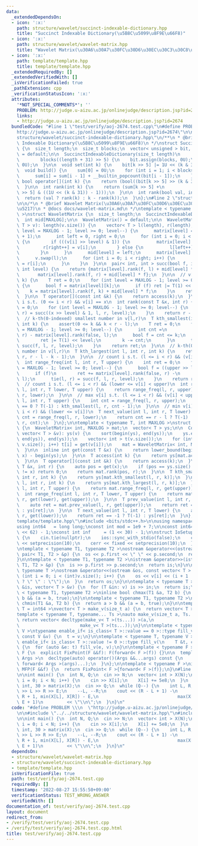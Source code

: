 ```yaml
---
data:
  _extendedDependsOn:
  - icon: ':x:'
    path: structure/wavelet/succinct-indexable-dictionary.hpp
    title: "Succinct Indexable Dictionary(\u5B8C\u5099\u8F9E\u66F8)"
  - icon: ':x:'
    path: structure/wavelet/wavelet-matrix.hpp
    title: "Wavelet Matrix(\u30A6\u30A7\u30FC\u30D6\u30EC\u30C3\u30C8\u884C\u5217)"
  - icon: ':x:'
    path: template/template.hpp
    title: template/template.hpp
  _extendedRequiredBy: []
  _extendedVerifiedWith: []
  _isVerificationFailed: true
  _pathExtension: cpp
  _verificationStatusIcon: ':x:'
  attributes:
    '*NOT_SPECIAL_COMMENTS*': ''
    PROBLEM: http://judge.u-aizu.ac.jp/onlinejudge/description.jsp?id=2674
    links:
    - http://judge.u-aizu.ac.jp/onlinejudge/description.jsp?id=2674
  bundledCode: "#line 1 \"test/verify/aoj-2674.test.cpp\"\n#define PROBLEM \\\n  \"\
    http://judge.u-aizu.ac.jp/onlinejudge/description.jsp?id=2674\"\n\n#line 1 \"\
    structure/wavelet/succinct-indexable-dictionary.hpp\"\n/**\n * @brief Succinct\
    \ Indexable Dictionary(\u5B8C\u5099\u8F9E\u66F8)\n */\nstruct SuccinctIndexableDictionary\
    \ {\n  size_t length;\n  size_t blocks;\n  vector< unsigned > bit, sum;\n\n  SuccinctIndexableDictionary()\
    \ = default;\n\n  SuccinctIndexableDictionary(size_t length)\n      : length(length),\n\
    \        blocks((length + 31) >> 5) {\n    bit.assign(blocks, 0U);\n    sum.assign(blocks,\
    \ 0U);\n  }\n\n  void set(int k) {\n    bit[k >> 5] |= 1U << (k & 31);\n  }\n\n\
    \  void build() {\n    sum[0] = 0U;\n    for (int i = 1; i < blocks; i++) {\n\
    \      sum[i] = sum[i - 1] + __builtin_popcount(bit[i - 1]);\n    }\n  }\n\n \
    \ bool operator[](int k) {\n    return (bool((bit[k >> 5] >> (k & 31)) & 1));\n\
    \  }\n\n  int rank(int k) {\n    return (sum[k >> 5] +\n            __builtin_popcount(bit[k\
    \ >> 5] & ((1U << (k & 31)) - 1)));\n  }\n\n  int rank(bool val, int k) {\n  \
    \  return (val ? rank(k) : k - rank(k));\n  }\n};\n#line 2 \"structure/wavelet/wavelet-matrix.hpp\"\
    \n\n/*\n * @brief Wavelet Matrix(\u30A6\u30A7\u30FC\u30D6\u30EC\u30C3\u30C8\u884C\
    \u5217)\n * @docs docs/wavelet-matrix.md\n */\ntemplate < typename T, int MAXLOG\
    \ >\nstruct WaveletMatrix {\n  size_t length;\n  SuccinctIndexableDictionary matrix[MAXLOG];\n\
    \  int mid[MAXLOG];\n\n  WaveletMatrix() = default;\n\n  WaveletMatrix(vector<\
    \ T > v): length(v.size()) {\n    vector< T > l(length), r(length);\n    for (int\
    \ level = MAXLOG - 1; level >= 0; level--) {\n      matrix[level] = SuccinctIndexableDictionary(length\
    \ + 1);\n      int left = 0, right = 0;\n      for (int i = 0; i < length; i++)\
    \ {\n        if (((v[i] >> level) & 1)) {\n          matrix[level].set(i);\n \
    \         r[right++] = v[i];\n        } else {\n          l[left++] = v[i];\n\
    \        }\n      }\n      mid[level] = left;\n      matrix[level].build();\n\
    \      v.swap(l);\n      for (int i = 0; i < right; i++) {\n        v[left + i]\
    \ = r[i];\n      }\n    }\n  }\n\n  pair< int, int > succ(bool f, int l, int r,\
    \ int level) {\n    return {matrix[level].rank(f, l) + mid[level] * f,\n     \
    \       matrix[level].rank(f, r) + mid[level] * f};\n  }\n\n  // v[k]\n  T access(int\
    \ k) {\n    T ret = 0;\n    for (int level = MAXLOG - 1; level >= 0; level--)\
    \ {\n      bool f = matrix[level][k];\n      if (f) ret |= T(1) << level;\n  \
    \    k = matrix[level].rank(f, k) + mid[level] * f;\n    }\n    return ret;\n\
    \  }\n\n  T operator[](const int &k) {\n    return access(k);\n  }\n\n  // count\
    \ i s.t. (0 <= i < r) && v[i] == x\n  int rank(const T &x, int r) {\n    int l\
    \ = 0;\n    for (int level = MAXLOG - 1; level >= 0; level--) {\n      tie(l,\
    \ r) = succ((x >> level) & 1, l, r, level);\n    }\n    return r - l;\n  }\n\n\
    \  // k-th(0-indexed) smallest number in v[l,r)\n  T kth_smallest(int l, int r,\
    \ int k) {\n    assert(0 <= k && k < r - l);\n    T ret = 0;\n    for (int level\
    \ = MAXLOG - 1; level >= 0; level--) {\n      int cnt =\n          matrix[level].rank(false,\
    \ r) - matrix[level].rank(false, l);\n      bool f = cnt <= k;\n      if (f) {\n\
    \        ret |= T(1) << level;\n        k -= cnt;\n      }\n      tie(l, r) =\
    \ succ(f, l, r, level);\n    }\n    return ret;\n  }\n\n  // k-th(0-indexed) largest\
    \ number in v[l,r)\n  T kth_largest(int l, int r, int k) {\n    return kth_smallest(l,\
    \ r, r - l - k - 1);\n  }\n\n  // count i s.t. (l <= i < r) && (v[i] < upper)\n\
    \  int range_freq(int l, int r, T upper) {\n    int ret = 0;\n    for (int level\
    \ = MAXLOG - 1; level >= 0; level--) {\n      bool f = ((upper >> level) & 1);\n\
    \      if (f)\n        ret += matrix[level].rank(false, r) -\n            matrix[level].rank(false,\
    \ l);\n      tie(l, r) = succ(f, l, r, level);\n    }\n    return ret;\n  }\n\n\
    \  // count i s.t. (l <= i < r) && (lower <= v[i] < upper)\n  int range_freq(int\
    \ l, int r, T lower, T upper) {\n    return range_freq(l, r, upper) - range_freq(l,\
    \ r, lower);\n  }\n\n  // max v[i] s.t. (l <= i < r) && (v[i] < upper)\n  T prev_value(int\
    \ l, int r, T upper) {\n    int cnt = range_freq(l, r, upper);\n    return cnt\
    \ == 0 ? T(-1) : kth_smallest(l, r, cnt - 1);\n  }\n\n  // min v[i] s.t. (l <=\
    \ i < r) && (lower <= v[i])\n  T next_value(int l, int r, T lower) {\n    int\
    \ cnt = range_freq(l, r, lower);\n    return cnt == r - l ? T(-1) : kth_smallest(l,\
    \ r, cnt);\n  }\n};\n\ntemplate < typename T, int MAXLOG >\nstruct CompressedWaveletMatrix\
    \ {\n  WaveletMatrix< int, MAXLOG > mat;\n  vector< T > ys;\n\n  CompressedWaveletMatrix(const\
    \ vector< T > &v): ys(v) {\n    sort(begin(ys), end(ys));\n    ys.erase(unique(begin(ys),\
    \ end(ys)), end(ys));\n    vector< int > t(v.size());\n    for (int i = 0; i <\
    \ v.size(); i++) t[i] = get(v[i]);\n    mat = WaveletMatrix< int, MAXLOG >(t);\n\
    \  }\n\n  inline int get(const T &x) {\n    return lower_bound(begin(ys), end(ys),\
    \ x) - begin(ys);\n  }\n\n  T access(int k) {\n    return ys[mat.access(k)];\n\
    \  }\n\n  T operator[](const int &k) {\n    return access(k);\n  }\n\n  int rank(const\
    \ T &x, int r) {\n    auto pos = get(x);\n    if (pos == ys.size() || ys[pos]\
    \ != x) return 0;\n    return mat.rank(pos, r);\n  }\n\n  T kth_smallest(int l,\
    \ int r, int k) {\n    return ys[mat.kth_smallest(l, r, k)];\n  }\n\n  T kth_largest(int\
    \ l, int r, int k) {\n    return ys[mat.kth_largest(l, r, k)];\n  }\n\n  int range_freq(int\
    \ l, int r, T upper) {\n    return mat.range_freq(l, r, get(upper));\n  }\n\n\
    \  int range_freq(int l, int r, T lower, T upper) {\n    return mat.range_freq(l,\
    \ r, get(lower), get(upper));\n  }\n\n  T prev_value(int l, int r, T upper) {\n\
    \    auto ret = mat.prev_value(l, r, get(upper));\n    return ret == -1 ? T(-1)\
    \ : ys[ret];\n  }\n\n  T next_value(int l, int r, T lower) {\n    auto ret = mat.next_value(l,\
    \ r, get(lower));\n    return ret == -1 ? T(-1) : ys[ret];\n  }\n};\n#line 1 \"\
    template/template.hpp\"\n#include <bits/stdc++.h>\n\nusing namespace std;\n\n\
    using int64   = long long;\nconst int mod = 1e9 + 7;\n\nconst int64 infll = (1LL\
    \ << 62) - 1;\nconst int inf     = (1 << 30) - 1;\n\nstruct IoSetup {\n  IoSetup()\
    \ {\n    cin.tie(nullptr);\n    ios::sync_with_stdio(false);\n    cout << fixed\
    \ << setprecision(10);\n    cerr << fixed << setprecision(10);\n  }\n} iosetup;\n\
    \ntemplate < typename T1, typename T2 >\nostream &operator<<(ostream &os, const\
    \ pair< T1, T2 > &p) {\n  os << p.first << \" \" << p.second;\n  return os;\n\
    }\n\ntemplate < typename T1, typename T2 >\nistream &operator>>(istream &is, pair<\
    \ T1, T2 > &p) {\n  is >> p.first >> p.second;\n  return is;\n}\n\ntemplate <\
    \ typename T >\nostream &operator<<(ostream &os, const vector< T > &v) {\n  for\
    \ (int i = 0; i < (int)v.size(); i++) {\n    os << v[i] << (i + 1 != v.size()\
    \ ? \" \" : \"\");\n  }\n  return os;\n}\n\ntemplate < typename T >\nistream &operator>>(istream\
    \ &is, vector< T > &v) {\n  for (T &in: v) is >> in;\n  return is;\n}\n\ntemplate\
    \ < typename T1, typename T2 >\ninline bool chmax(T1 &a, T2 b) {\n  return a <\
    \ b && (a = b, true);\n}\n\ntemplate < typename T1, typename T2 >\ninline bool\
    \ chmin(T1 &a, T2 b) {\n  return a > b && (a = b, true);\n}\n\ntemplate < typename\
    \ T = int64 >\nvector< T > make_v(size_t a) {\n  return vector< T >(a);\n}\n\n\
    template < typename T, typename... Ts >\nauto make_v(size_t a, Ts... ts) {\n \
    \ return vector< decltype(make_v< T >(ts...)) >(a,\n                         \
    \                       make_v< T >(ts...));\n}\n\ntemplate < typename T, typename\
    \ V >\ntypename enable_if< is_class< T >::value == 0 >::type fill_v(\n    T &t,\
    \ const V &v) {\n  t = v;\n}\n\ntemplate < typename T, typename V >\ntypename\
    \ enable_if< is_class< T >::value != 0 >::type fill_v(\n    T &t, const V &v)\
    \ {\n  for (auto &e: t) fill_v(e, v);\n}\n\ntemplate < typename F >\nstruct FixPoint:\
    \ F {\n  explicit FixPoint(F &&f): F(forward< F >(f)) {}\n\n  template < typename...\
    \ Args >\n  decltype(auto) operator()(Args &&...args) const {\n    return F::operator()(*this,\
    \ forward< Args >(args)...);\n  }\n};\n\ntemplate < typename F >\ninline decltype(auto)\
    \ MFP(F &&f) {\n  return FixPoint< F >{forward< F >(f)};\n}\n#line 6 \"test/verify/aoj-2674.test.cpp\"\
    \n\nint main() {\n  int N, Q;\n  cin >> N;\n  vector< int > X(N);\n  for (int\
    \ i = 0; i < N; i++) {\n    cin >> X[i];\n    X[i] += 5e8;\n  }\n  CompressedWaveletMatrix<\
    \ int, 30 > matrix(X);\n  cin >> Q;\n  while (Q--) {\n    int L, R, E;\n    cin\
    \ >> L >> R >> E;\n    --L, --R;\n    cout << (R - L + 1) -\n            matrix.range_freq(L,\
    \ R + 1, min(X[L], X[R]) - E,\n                              max(X[L], X[R]) +\
    \ E + 1)\n         << \"\\n\";\n  }\n}\n"
  code: "#define PROBLEM \\\n  \"http://judge.u-aizu.ac.jp/onlinejudge/description.jsp?id=2674\"\
    \n\n#include \"../../structure/wavelet/wavelet-matrix.hpp\"\n#include \"../../template/template.hpp\"\
    \n\nint main() {\n  int N, Q;\n  cin >> N;\n  vector< int > X(N);\n  for (int\
    \ i = 0; i < N; i++) {\n    cin >> X[i];\n    X[i] += 5e8;\n  }\n  CompressedWaveletMatrix<\
    \ int, 30 > matrix(X);\n  cin >> Q;\n  while (Q--) {\n    int L, R, E;\n    cin\
    \ >> L >> R >> E;\n    --L, --R;\n    cout << (R - L + 1) -\n            matrix.range_freq(L,\
    \ R + 1, min(X[L], X[R]) - E,\n                              max(X[L], X[R]) +\
    \ E + 1)\n         << \"\\n\";\n  }\n}\n"
  dependsOn:
  - structure/wavelet/wavelet-matrix.hpp
  - structure/wavelet/succinct-indexable-dictionary.hpp
  - template/template.hpp
  isVerificationFile: true
  path: test/verify/aoj-2674.test.cpp
  requiredBy: []
  timestamp: '2022-08-27 15:55:50+09:00'
  verificationStatus: TEST_WRONG_ANSWER
  verifiedWith: []
documentation_of: test/verify/aoj-2674.test.cpp
layout: document
redirect_from:
- /verify/test/verify/aoj-2674.test.cpp
- /verify/test/verify/aoj-2674.test.cpp.html
title: test/verify/aoj-2674.test.cpp
---
```

